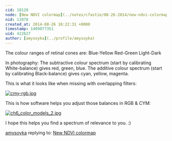 ```yaml
---
cid: 10120
node: [New NDVI colormap](../notes/cfastie/08-26-2014/new-ndvi-colormap)
nid: 11078
created_at: 2014-08-26 18:22:31 +0000
timestamp: 1409077351
uid: 422627
author: [amysoyka](../profile/amysoyka)
---
```


The colour ranges of retinal cones are:
Blue-Yellow
Red-Green
Light-Dark

In photography:
The subtractive colour spectrum (start by calibrating White-balance) gives red, green, blue.
The additive colour spectrum (start by calibrating Black-balance) gives cyan, yellow, magenta.

This is what it looks like when missing with overlapping filters:

[![cmy-rgb.jpg](https://i.publiclab.org/system/images/photos/000/006/434/medium/cmy-rgb.jpg)](https://i.publiclab.org/system/images/photos/000/006/434/original/cmy-rgb.jpg)

This is how software helps you adjust those balances in RGB & CYM:


[![ch6_color_models_2.jpg](https://i.publiclab.org/system/images/photos/000/006/435/medium/ch6_color_models_2.jpg)](https://i.publiclab.org/system/images/photos/000/006/435/original/ch6_color_models_2.jpg)

I hope this helps you find a spectrum of relevance to you. :)

[amysoyka](../profile/amysoyka) replying to: [New NDVI colormap](../notes/cfastie/08-26-2014/new-ndvi-colormap)

